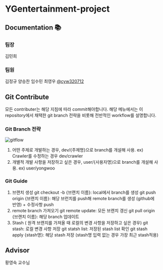 # YGentertainment-project

## Documentation 📚

### 팀장
김민희 []()

### 팀원
김정규 []()
양승찬 []()
임수민 []()
최영우 [@cyw320712](https://github.com/cyw320712)

## Git Contribute
모든 contributer는 해당 지침에 따라 commit해야합니다.
해당 메뉴에서는 이 repository에서 채택한 git branch 전략을 비롯해 전반적인 workflow를 설명합니다.

### Git Branch 전략
![gitflow](https://user-images.githubusercontent.com/42880886/143026038-15362eaf-4c3c-4604-8175-1e665ce0043a.png)
1. 어떤 주제로 개발하는 경우, dev/{주제명}으로 branch를 개설해 사용. ex) Crawler를 수정하는 경우 dev/crawler
2. 개별적 개발 사항을 저장하고 싶은 경우, user/{사용자명}으로 branch를 개설해 사용. ex) user/yongwoo

### Git Guide
1. 브랜치 생성
 git checkout -b {브랜치 이름}: local에서 branch를 생성
 git push origin {브랜치 이름}: 해당 브런치를 push해 remote branch를 생성 (github에 반영) + 수정사항 push
2. remote branch 가져오기
 git remote update: 모든 브랜치 갱신
 git pull origin {브랜치 이름}: 해당 branch 업데이트
3. Stash ( 원격 브랜치를 가져올 때 로컬의 변경 사항을 저장하고 싶은 경우)
 git stash: 로컬 변경 사항 저장
 git statsh list: 저장된 stash list 확인
 git stash apply {stash명}: 해당 stash 저장 (stash명 입력 없는 경우 가장 최근 stash적용)
 
 ## Advisor
 황영숙 교수님
 
 
